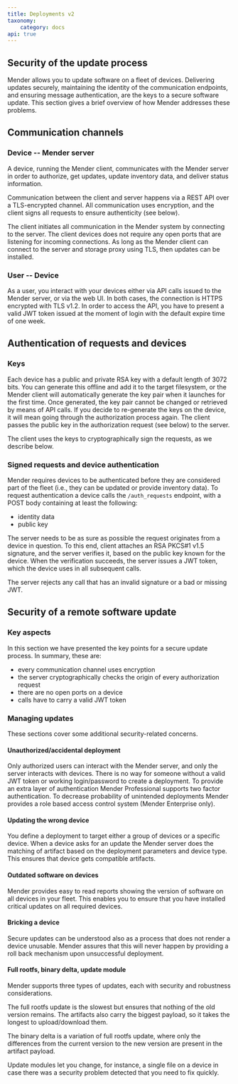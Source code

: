 ```yaml
---
title: Deployments v2
taxonomy:
    category: docs
api: true
---
```


## Security of the update process

Mender allows you to update software on a fleet of devices. Delivering updates
securely, maintaining the identity of the communication endpoints, and ensuring
message authentication, are the keys to a secure software update. This section gives a brief
overview of how Mender addresses these problems.

## Communication channels

### Device -- Mender server

A device, running the Mender client, communicates with the Mender server in order
to authorize, get updates, update inventory data, and deliver status information.

Communication between the client and server happens via a REST API over a TLS-encrypted
channel. All communication uses encryption, and the client signs all requests to ensure
authenticity (see below).

The client initiates all communication in the Mender system by connecting to
the server. The client devices does not require any open ports that are listening
for incoming connections. As long as the Mender client can connect to the server
and storage proxy using TLS, then updates can be installed.


### User -- Device

As a user, you interact with your devices either via API calls issued to the Mender
server, or via the web UI. In both cases, the connection is HTTPS encrypted with TLS v1.2.
In order to access the API, you have to present a valid JWT token issued at the moment of login
with the default expire time of one week.

## Authentication of requests and devices

### Keys

Each device has a public and private RSA key with a default length of 3072 bits. 
You can generate this offline and add it to the target filesystem, or the Mender client
will automatically generate the key pair when it launches for the first time.
Once generated, the key pair cannot be changed or retrieved by means of API calls. If you
decide to re-generate the keys on the device, it will mean going through the authorization
process again. The client passes the public key in the authorization request (see below) to the server. 

The client uses the keys to cryptographically sign the requests, as we describe below.

### Signed requests and device authentication
Mender requires devices to be authenticated before they are considered part of the fleet
(i.e., they can be updated or provide inventory data). To request authentication a device calls
the `/auth_requests` endpoint, with a POST body containing at least the following:
* identity data
* public key

The server needs to be as sure as possible the request originates from a device in 
question. To this end, client attaches an RSA PKCS#1 v1.5 signature, and the server
verifies it, based on the public key known for the device. When the verification
succeeds, the server issues a JWT token, which the device uses in all subsequent
calls.

The server rejects any call that has an invalid signature or a bad or missing JWT.

## Security of a remote software update

### Key aspects

In this section we have presented the key points for a secure update process.
In summary, these are:
* every communication channel uses encryption
* the server cryptographically checks the origin of every authorization request
* there are no open ports on a device
* calls have to carry a valid JWT token

### Managing updates

These sections cover some additional security-related concerns.

#### Unauthorized/accidental deployment

Only authorized users can interact with the Mender server, and only the server interacts with devices.
There is no way for someone without a valid JWT token or working login/password to create
a deployment. To provide an extra layer of authentication Mender Professional supports two factor
authentication. To decrease probability of unintended deployments Mender provides
a role based access control system (Mender Enterprise only).

#### Updating the wrong device

You define a deployment to target either a group of devices or a specific device. When a device
asks for an update the Mender server does the matching of artifact based on the deployment
parameters and device type. This ensures that device gets compatible artifacts.

#### Outdated software on devices

Mender provides easy to read reports showing the version of software on all devices in your fleet.
This enables you to ensure that you have installed critical updates on all required devices.

#### Bricking a device

Secure updates can be understood also as a process that does not render a device unusable. Mender
assures that this will never happen by providing a roll back mechanism upon unsuccessful deployment.

#### Full rootfs, binary delta, update module

Mender supports three types of updates, each with security and robustness considerations.

The full rootfs update is the slowest but ensures that nothing of the old version remains.
The artifacts also carry the biggest payload, so it takes the longest to upload/download them.

The binary delta is a variation of full rootfs update, where only the differences from the current
version to the new version are present in the artifact payload.

Update modules let you change, for instance, a single file on a device in case there was a security
problem detected that you need to fix quickly.
